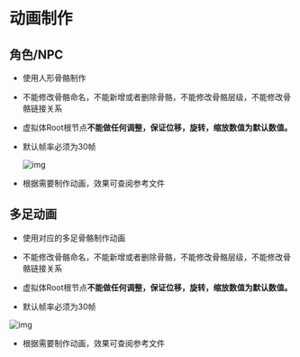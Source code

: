 # 动画制作

## 角色/NPC

- 使用人形骨骼制作
- 不能修改骨骼命名，不能新增或者删除骨骼，不能修改骨骼层级，不能修改骨骼链接关系

- 虚拟体Root根节点**不能做任何调整，保证位移，旋转，缩放数值为默认数值。**
- 默认帧率必须为30帧
  
  ![img](https://arkimg.ark.online/1725873563863-2.png)
- 根据需要制作动画，效果可查阅参考文件

## 多足动画

- 使用对应的多足骨骼制作动画

- 不能修改骨骼命名，不能新增或者删除骨骼，不能修改骨骼层级，不能修改骨骼链接关系
- 虚拟体Root根节点**不能做任何调整，保证位移，旋转，缩放数值为默认数值。**
- 默认帧率必须为30帧

![img](https://arkimg.ark.online/1725873563863-1.png)

- 根据需要制作动画，效果可查阅参考文件